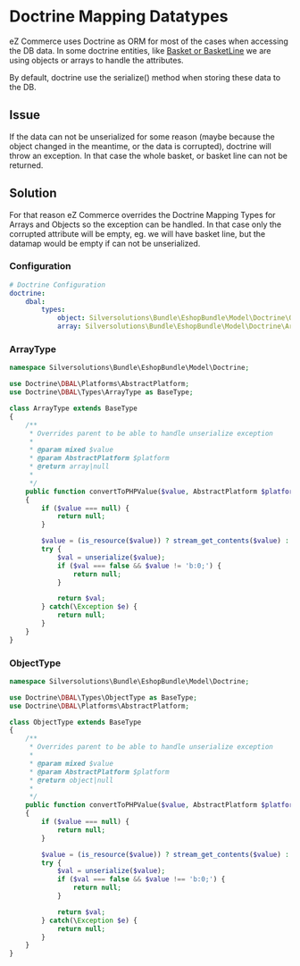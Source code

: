 # Doctrine Mapping Datatypes

eZ Commerce uses Doctrine as ORM for most of the cases when accessing the DB data. In some doctrine entities, like [Basket or BasketLine](../guide/basket/basket_api/basket_data_model.md) we are using objects or arrays to handle the attributes.

By default, doctrine use the serialize() method when storing these data to the DB.

## Issue

If the data can not be unserialized for some reason (maybe because the object changed in the meantime, or the data is corrupted), doctrine will throw an exception. In that case the whole basket, or basket line can not be returned.

## Solution

For that reason eZ Commerce overrides the Doctrine Mapping Types for Arrays and Objects so the exception can be handled. In that case only the corrupted attribute will be empty, eg. we will have basket line, but the datamap would be empty if can not be unserialized.

### Configuration

``` yaml
# Doctrine Configuration
doctrine:
    dbal:
        types:
            object: Silversolutions\Bundle\EshopBundle\Model\Doctrine\ObjectType
            array: Silversolutions\Bundle\EshopBundle\Model\Doctrine\ArrayType
```

### ArrayType

``` php
namespace Silversolutions\Bundle\EshopBundle\Model\Doctrine;

use Doctrine\DBAL\Platforms\AbstractPlatform;
use Doctrine\DBAL\Types\ArrayType as BaseType;

class ArrayType extends BaseType
{
    /**
     * Overrides parent to be able to handle unserialize exception
     *
     * @param mixed $value
     * @param AbstractPlatform $platform
     * @return array|null
     *
     */
    public function convertToPHPValue($value, AbstractPlatform $platform)
    {
        if ($value === null) {
            return null;
        }

        $value = (is_resource($value)) ? stream_get_contents($value) : $value;
        try {
            $val = unserialize($value);
            if ($val === false && $value != 'b:0;') {
                return null;
            }

            return $val;
        } catch(\Exception $e) {
            return null;
        }
    }
}
```

### ObjectType

``` php
namespace Silversolutions\Bundle\EshopBundle\Model\Doctrine;

use Doctrine\DBAL\Types\ObjectType as BaseType;
use Doctrine\DBAL\Platforms\AbstractPlatform;

class ObjectType extends BaseType
{
    /**
     * Overrides parent to be able to handle unserialize exception
     *
     * @param mixed $value
     * @param AbstractPlatform $platform
     * @return object|null
     *
     */
    public function convertToPHPValue($value, AbstractPlatform $platform)
    {
        if ($value === null) {
            return null;
        }

        $value = (is_resource($value)) ? stream_get_contents($value) : $value;
        try {
            $val = unserialize($value);
            if ($val === false && $value !== 'b:0;') {
                return null;
            }

            return $val;
        } catch(\Exception $e) {
            return null;
        }
    }
}
```
